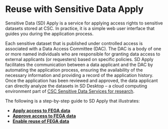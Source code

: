 # Reuse with Sensitive Data Apply

Sensitive Data (SD) Apply is a service for applying access rights to sensitive datasets stored at CSC. In practice, it is a simple web user interface that guides you during the application process.

Each sensitive dataset that is published under controlled access is associated with a Data Access Committee (DAC). The DAC is a body of one or more named individuals who are responsible for granting data access to external applicants (or requesters) based on specific policies. SD Apply facilitates the communication between a data applicant and the DAC by automating the application process, ensuring the availability of the necessary information and providing a record of the application history. Once the application has been reviewed and approved, the data applicant can directly analyze the datasets in SD Desktop – a cloud computing environment part of [CSC Sensitive Data Services for research](https://research.csc.fi/sensitive-data-services-for-research).

The following is a step-by-step guide to SD Apply that illustrates: 

- **[Apply access to FEGA data](./sd-apply-access.md)**
- **[Approve access to FEGA data](./sd-apply-approval.md)**
- **[Enable reuse of FEGA data](./sd-apply-dac.md)**
